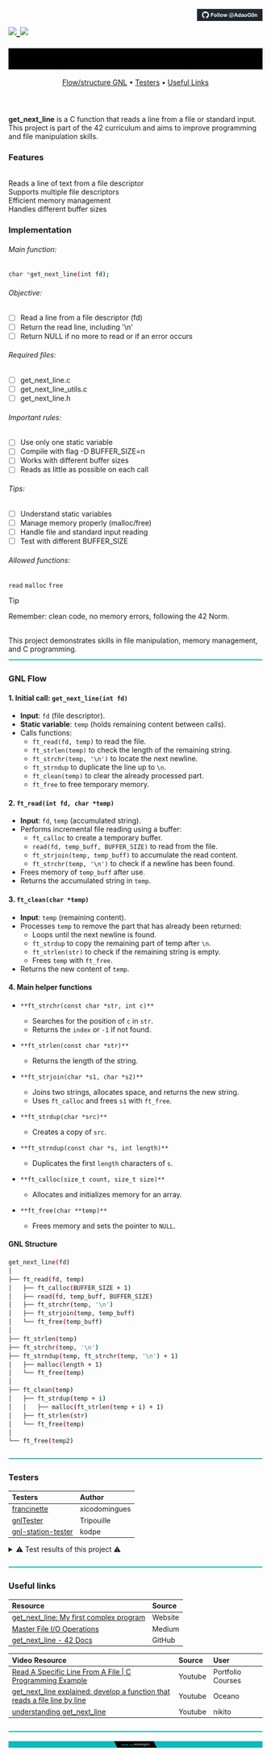<a href="https://github.com/AdaoG0n" style="pointer-events: none;"> <img src="https://github.com/AdaoG0n/AdaoG0n/blob/main/assests/Followbutton.png" width="130" align="right"/></a>

# <a href="#" style="pointer-events: none;"> <img src="https://img.shields.io/badge/status-0%20%2F%20100%20%E2%98%85-success?color=%2312bab9&style=flat-square"/> <img src="https://img.shields.io/github/last-commit/AdaoG0n/42-get_next_line?style=flat-square&color=%2312bab9" /> </a>

 ![](https://github.com/AdaoG0n/AdaoG0n/blob/main/assests/animated%20gifs/getnextline.gif)
 <p align="center">
 <a href="#gnl-structure">Flow/structure GNL</a>  •  <a href="#testers">Testers</a>  •  <a href="#useful-links">Useful Links</a> 
</p>

#
<br/>**get_next_line** is a C function that reads a line from a file or standard input. 
<br/>This project is part of the 42 curriculum and aims to improve programming and file manipulation skills.

### Features

<br/>Reads a line of text from a file descriptor
<br/>Supports multiple file descriptors
<br/>Efficient memory management
<br/>Handles different buffer sizes

### Implementation

###### Main function:

```sh
char *get_next_line(int fd);
```

###### Objective:

- [ ] Read a line from a file descriptor (fd)
- [ ] Return the read line, including '\n'
- [ ] Return NULL if no more to read or if an error occurs

###### Required files:

 - [ ] get_next_line.c
 - [ ] get_next_line_utils.c
 - [ ] get_next_line.h

###### Important rules:

- [ ] Use only one static variable
- [ ] Compile with flag -D BUFFER_SIZE=n
- [ ] Works with different buffer sizes
- [ ] Reads as little as possible on each call

###### Tips:

- [ ] Understand static variables
- [ ] Manage memory properly (malloc/free)
- [ ] Handle file and standard input reading
- [ ] Test with different BUFFER_SIZE

###### Allowed functions:

`read` 
`malloc`
`free`

>[!TIP]
>Remember: clean code, no memory errors, following the 42 Norm.

<br/>This project demonstrates skills in file manipulation, memory management, and C programming.
![](https://github.com/AdaoG0n/AdaoG0n/blob/main/assests/bar.png)

### GNL Flow

#### 1. Initial call: `get_next_line(int fd)`
- **Input**: `fd` (file descriptor).
- **Static variable**: `temp` (holds remaining content between calls).
- Calls functions:
  - `ft_read(fd, temp)` to read the file.
  - `ft_strlen(temp)` to check the length of the remaining string.
  - `ft_strchr(temp, '\n')` to locate the next newline.
  - `ft_strndup` to duplicate the line up to `\n`.
  - `ft_clean(temp)` to clear the already processed part.
  - `ft_free` to free temporary memory.

#### 2. `ft_read(int fd, char *temp)`
- **Input**: `fd`, `temp` (accumulated string).
- Performs incremental file reading using a buffer:
  - `ft_calloc` to create a temporary buffer.
  - `read(fd, temp_buff, BUFFER_SIZE)` to read from the file.
  - `ft_strjoin(temp, temp_buff)` to accumulate the read content.
  - `ft_strchr(temp, '\n')` to check if a newline has been found.
- Frees memory of `temp_buff` after use.
- Returns the accumulated string in `temp`.

#### 3. `ft_clean(char *temp)`
- **Input**: `temp` (remaining content).
- Processes `temp` to remove the part that has already been returned:
  - Loops until the next newline is found.
  - `ft_strdup` to copy the remaining part of temp after `\n`.
  - `ft_strlen(str)` to check if the remaining string is empty.
  - Frees `temp` with `ft_free`.
- Returns the new content of `temp`.

#### 4. Main helper functions

- `**ft_strchr(const char *str, int c)**`
  - Searches for the position of `c` in `str`.
  - Returns the `index` or `-1` if not found.
  
- `**ft_strlen(const char *str)**`
  - Returns the length of the string.
  
- `**ft_strjoin(char *s1, char *s2)**`
  - Joins two strings, allocates space, and returns the new string.
  - Uses `ft_calloc` and frees `s1` with `ft_free`.
  
- `**ft_strdup(char *src)**`
  - Creates a copy of `src`.
  
- `**ft_strndup(const char *s, int length)**`
  - Duplicates the first `length` characters of `s`.
  
- `**ft_calloc(size_t count, size_t size)**`
  - Allocates and initializes memory for an array.
  
- `**ft_free(char **temp)**`
  - Frees memory and sets the pointer to `NULL`.


#### GNL Structure

```bash
get_next_line(fd)
│
├── ft_read(fd, temp)
│   ├── ft_calloc(BUFFER_SIZE + 1)
│   ├── read(fd, temp_buff, BUFFER_SIZE)
│   ├── ft_strchr(temp, '\n')
│   ├── ft_strjoin(temp, temp_buff)
│   └── ft_free(temp_buff)
│
├── ft_strlen(temp)
├── ft_strchr(temp, '\n')
├── ft_strndup(temp, ft_strchr(temp, '\n') + 1)
│   ├── malloc(length + 1)
│   └── ft_free(temp)
│
├── ft_clean(temp)
│   ├── ft_strdup(temp + i)
│   │   ├── malloc(ft_strlen(temp + i) + 1)
│   ├── ft_strlen(str)
│   └── ft_free(temp)
│
└── ft_free(temp2)
```

![](https://github.com/AdaoG0n/AdaoG0n/blob/main/assests/bar.png)

### Testers

| Testers                                                           | Author           |
| :---------------------------------------------------------------- | :---            |
| [francinette](https://github.com/xicodomingues/francinette)       | xicodomingues |
| [gnlTester](https://github.com/Tripouille/gnlTester)              | Tripouille    |
| [gnl-station-tester](https://github.com/kodpe/gnl-station-tester) | kodpe         |

<details>
<summary> ⚠️ Test results of this project ⚠️</summary>

![](https://github.com/AdaoG0n/42-get_next_line/blob/main/getnextline.png)
 
</details>

![](https://github.com/AdaoG0n/AdaoG0n/blob/main/assests/bar.png)

### Useful links

| Resource                                                                              | Source    |
| :-------------------------------------------------------------------------------------| :-------- |
| [get_next_line: My first complex program](https://yannick.eu/gnl)                     | Website |
| [Master File I/O Operations](https://medium.com/p/5fb001d1fff5)                       | Medium  |
| [get_next_line - 42 Docs](https://harm-smits.github.io/42docs/projects/get_next_line) | GitHub  |

| Video Resource                                                                                                            | Source    | User |
| :------------------------------------------------------------------------------------------------------------------------ | :-------- | :--- |
| [Read A Specific Line From A File \| C Programming Example](https://www.youtube.com/watch?v=w0mgn6OLKUs)                  | Youtube | Portfolio Courses |
| [get_next_line explained: develop a function that reads a file line by line](https://www.youtube.com/watch?v=8E9siq7apUU) | Youtube | Oceano |
| [understanding get_next_line](https://www.youtube.com/watch?v=-Mt2FdJjVno)                                                | Youtube | nikito |

![](https://github.com/AdaoG0n/AdaoG0n/blob/main/assests/bar.png)

![](https://github.com/AdaoG0n/AdaoG0n/blob/main/assests/animated%20gifs/madeby.gif)
